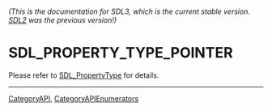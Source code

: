 ###### (This is the documentation for SDL3, which is the current stable version. [SDL2](https://wiki.libsdl.org/SDL2/) was the previous version!)
# SDL_PROPERTY_TYPE_POINTER

Please refer to [SDL_PropertyType](SDL_PropertyType) for details.

----
[CategoryAPI](CategoryAPI), [CategoryAPIEnumerators](CategoryAPIEnumerators)

